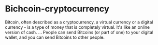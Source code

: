 # Bichcoin-cryptocurrency
Bitcoin, often described as a cryptocurrency, a virtual currency or a digital currency - is a type of money that is completely virtual. It's like an online version of cash. ... People can send Bitcoins (or part of one) to your digital wallet, and you can send Bitcoins to other people.
